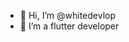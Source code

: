 - 👋 Hi, I’m @whitedevlop
- 👀 I’m a flutter developer

<!---
whitedevlop/whitedevlop is a ✨ special ✨ repository because its `README.md` (this file) appears on your GitHub profile.
You can click the Preview link to take a look at your changes.
--->
